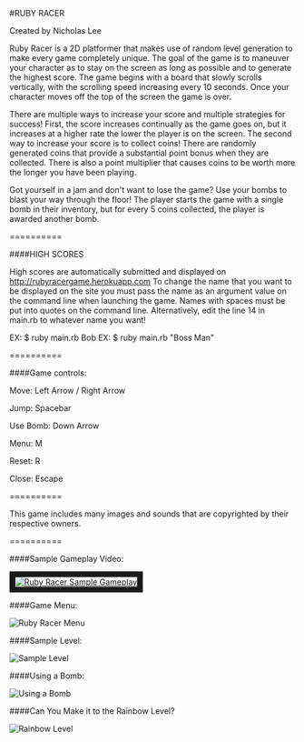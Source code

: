 #RUBY RACER

Created by Nicholas Lee

Ruby Racer is a 2D platformer that makes use of random level generation to make every game completely unique.  The goal of the game is to maneuver your character as to stay on the screen as long as possible and to generate the highest score.  The game begins with a board that slowly scrolls vertically, with the scrolling speed increasing every 10 seconds.  Once your character moves off the top of the screen the game is over.

There are multiple ways to increase your score and multiple strategies for success!  First, the score increases continually as the game goes on, but it increases at a higher rate the lower the player is on the screen.  The second way to increase your score is to collect coins!  There are randomly generated coins that provide a substantial point bonus when they are collected.  There is also a point multiplier that causes coins to be worth more the longer you have been playing.

Got yourself in a jam and don't want to lose the game?  Use your bombs to blast your way through the floor!  The player starts the game with a single bomb in their inventory, but for every 5 coins collected, the player is awarded another bomb.

==========

####HIGH SCORES

High scores are automatically submitted and displayed on http://rubyracergame.herokuapp.com
To change the name that you want to be displayed on the site you must pass the name as an argument value on the command line when launching the game. Names with spaces must be put into quotes on the command line.  Alternatively, edit the line 14 in main.rb to whatever name you want!

EX: $ ruby main.rb Bob
EX: $ ruby main.rb "Boss Man"

==========

####Game controls:

Move: Left Arrow / Right Arrow

Jump: Spacebar

Use Bomb: Down Arrow

Menu: M

Reset: R

Close: Escape

==========

This game includes many images and sounds that are copyrighted by their respective owners.

==========

####Sample Gameplay Video:

<a href="http://www.youtube.com/watch?feature=player_embedded&v=-a--nl-LjCc
" target="_blank"><img src="http://img.youtube.com/vi/-a--nl-LjCc/0.jpg"
alt="Ruby Racer Sample Gameplay" border="10" /></a>

####Game Menu:

![Ruby Racer Menu](https://raw.githubusercontent.com/Maimer/ruby_racer/master/images/rubyracer3.png)

####Sample Level:

![Sample Level](https://raw.githubusercontent.com/Maimer/ruby_racer/master/images/rubyracer1.png)

####Using a Bomb:

![Using a Bomb](https://raw.githubusercontent.com/Maimer/ruby_racer/master/images/rubyracer2.png)

####Can You Make it to the Rainbow Level?

![Rainbow Level](https://raw.githubusercontent.com/Maimer/ruby_racer/master/images/rubyracer4.png)


